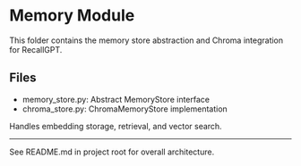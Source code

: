 # Memory Module

This folder contains the memory store abstraction and Chroma integration for RecallGPT.

## Files
- memory_store.py: Abstract MemoryStore interface
- chroma_store.py: ChromaMemoryStore implementation

Handles embedding storage, retrieval, and vector search.

---
See README.md in project root for overall architecture.